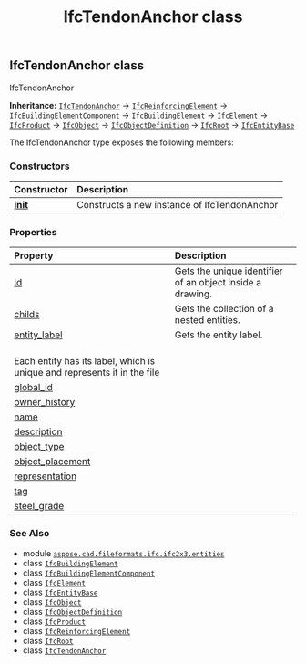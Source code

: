﻿---
title: IfcTendonAnchor class
second_title: Aspose.CAD for Python via .NET API References
description: 
type: docs
weight: 5990
url: /python-net/aspose.cad.fileformats.ifc.ifc2x3.entities/ifctendonanchor/
is_root: false
---

## IfcTendonAnchor class

IfcTendonAnchor



**Inheritance:** [`IfcTendonAnchor`](/cad/python-net/aspose.cad.fileformats.ifc.ifc2x3.entities/ifctendonanchor) → 
[`IfcReinforcingElement`](/cad/python-net/aspose.cad.fileformats.ifc.ifc2x3.entities/ifcreinforcingelement) → 
[`IfcBuildingElementComponent`](/cad/python-net/aspose.cad.fileformats.ifc.ifc2x3.entities/ifcbuildingelementcomponent) → 
[`IfcBuildingElement`](/cad/python-net/aspose.cad.fileformats.ifc.ifc2x3.entities/ifcbuildingelement) → 
[`IfcElement`](/cad/python-net/aspose.cad.fileformats.ifc.ifc2x3.entities/ifcelement) → 
[`IfcProduct`](/cad/python-net/aspose.cad.fileformats.ifc.ifc2x3.entities/ifcproduct) → 
[`IfcObject`](/cad/python-net/aspose.cad.fileformats.ifc.ifc2x3.entities/ifcobject) → 
[`IfcObjectDefinition`](/cad/python-net/aspose.cad.fileformats.ifc.ifc2x3.entities/ifcobjectdefinition) → 
[`IfcRoot`](/cad/python-net/aspose.cad.fileformats.ifc.ifc2x3.entities/ifcroot) → 
[`IfcEntityBase`](/cad/python-net/aspose.cad.fileformats.ifc/ifcentitybase)



The IfcTendonAnchor type exposes the following members:

### Constructors
| Constructor | Description |
| :- | :- |
| [__init__](/cad/python-net/aspose.cad.fileformats.ifc.ifc2x3.entities/ifctendonanchor/__init__/#) | Constructs a new instance of IfcTendonAnchor |


### Properties
| Property | Description |
| :- | :- |
| [id](/cad/python-net/aspose.cad.fileformats.ifc.ifc2x3.entities/ifctendonanchor/id) | Gets the unique identifier of an object inside a drawing. |
| [childs](/cad/python-net/aspose.cad.fileformats.ifc.ifc2x3.entities/ifctendonanchor/childs) | Gets the collection of a nested entities. |
| [entity_label](/cad/python-net/aspose.cad.fileformats.ifc.ifc2x3.entities/ifctendonanchor/entity_label) | Gets the entity label.<br/>Each entity has its label, which is unique and represents it in the file |
| [global_id](/cad/python-net/aspose.cad.fileformats.ifc.ifc2x3.entities/ifctendonanchor/global_id) |  |
| [owner_history](/cad/python-net/aspose.cad.fileformats.ifc.ifc2x3.entities/ifctendonanchor/owner_history) |  |
| [name](/cad/python-net/aspose.cad.fileformats.ifc.ifc2x3.entities/ifctendonanchor/name) |  |
| [description](/cad/python-net/aspose.cad.fileformats.ifc.ifc2x3.entities/ifctendonanchor/description) |  |
| [object_type](/cad/python-net/aspose.cad.fileformats.ifc.ifc2x3.entities/ifctendonanchor/object_type) |  |
| [object_placement](/cad/python-net/aspose.cad.fileformats.ifc.ifc2x3.entities/ifctendonanchor/object_placement) |  |
| [representation](/cad/python-net/aspose.cad.fileformats.ifc.ifc2x3.entities/ifctendonanchor/representation) |  |
| [tag](/cad/python-net/aspose.cad.fileformats.ifc.ifc2x3.entities/ifctendonanchor/tag) |  |
| [steel_grade](/cad/python-net/aspose.cad.fileformats.ifc.ifc2x3.entities/ifctendonanchor/steel_grade) |  |



### See Also
* module [`aspose.cad.fileformats.ifc.ifc2x3.entities`](..)
* class [`IfcBuildingElement`](/cad/python-net/aspose.cad.fileformats.ifc.ifc2x3.entities/ifcbuildingelement)
* class [`IfcBuildingElementComponent`](/cad/python-net/aspose.cad.fileformats.ifc.ifc2x3.entities/ifcbuildingelementcomponent)
* class [`IfcElement`](/cad/python-net/aspose.cad.fileformats.ifc.ifc2x3.entities/ifcelement)
* class [`IfcEntityBase`](/cad/python-net/aspose.cad.fileformats.ifc/ifcentitybase)
* class [`IfcObject`](/cad/python-net/aspose.cad.fileformats.ifc.ifc2x3.entities/ifcobject)
* class [`IfcObjectDefinition`](/cad/python-net/aspose.cad.fileformats.ifc.ifc2x3.entities/ifcobjectdefinition)
* class [`IfcProduct`](/cad/python-net/aspose.cad.fileformats.ifc.ifc2x3.entities/ifcproduct)
* class [`IfcReinforcingElement`](/cad/python-net/aspose.cad.fileformats.ifc.ifc2x3.entities/ifcreinforcingelement)
* class [`IfcRoot`](/cad/python-net/aspose.cad.fileformats.ifc.ifc2x3.entities/ifcroot)
* class [`IfcTendonAnchor`](/cad/python-net/aspose.cad.fileformats.ifc.ifc2x3.entities/ifctendonanchor)

